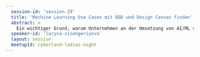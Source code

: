 ```yaml
---
  session-id: 'session-29'
  title: 'Machine Learning Use Cases mit DDD und Design Canvas finden'
  abstract: >
    Ein wichtiger Grund, warum Unternehmen an der Umsetzung von AI/ML scheitern, ist die Schwierigkeit, einen sinnvollen Use Case für ML zu identifizieren. Bei INNOQ haben wir einen Konzept für die Erkennung von ML Use Cases entwickelt und stellen unseren Prozess in diesem Vortrag vor. In den ersten zwei Phasen nutzen wir DDD Methoden wie EventStorming, um die Fachlichkeiten zu verstehen und potenzielle ML Tasks zu identifizieren. Das Ziel der zweiten Phase ist das ML-Projekt zu strukturieren und die Anforderungen zu klären. Dafür nutzen wir ein visuelles Framework: das ML Design Canvas. Dabei werden wichtige funktionale und qualitative Anforderungen für das ML-System spezifiziert.
  speaker-id: 'larysa-visengeriyeva'
  layout: session
  meetupId: cyberland-ladies-night
---
```

